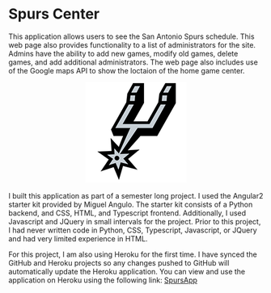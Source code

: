 # Spurs Center

This application allows users to see the San Antonio Spurs schedule. 
This web page also provides functionality to a list of administrators for the site. 
Admins have the ability to add new games, modify old games, delete games, and add additional administrators.
The web page also includes use of the Google maps API to show the loctaion of the home game center.  

<p align="center">
  <a href="" target="_blank">
    <img alt="spurs logo" src="frontend/assets/img/logo.png"></img>
  </a>
</p>

I built this application as part of a semester long project. I used the Angular2 starter kit provided by Miguel Angulo. The starter kit consists of a 
Python backend, and CSS, HTML, and Typescript frontend. Additionally, I used Javascript and JQuery in small intervals for the project. 
Prior to this project, I had never written code in Python, CSS, Typescript, Javascript, or JQuery and had very limited experience in HTML. 

For this project, I am also using Heroku for the first time. I have synced the GitHub and Heroku projects so any changes pushed to GitHub 
will automatically update the Heroku application. You can view and use the application on Heroku using the following link: [SpursApp](https://spursapp.herokuapp.com/)


